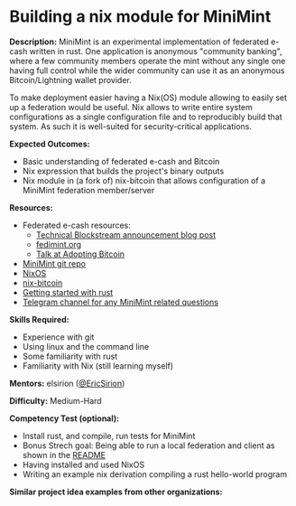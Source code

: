 # Building a nix module for MiniMint

**Description:** MiniMint is an experimental implementation of federated e-cash written in rust. One application is anonymous "community banking", where a few community members operate the mint without any single one having full control while the wider community can use it as an anonymous Bitcoin/Lightning wallet provider.

To make deployment easier having a Nix(OS) module allowing to easily set up a federation would be useful. Nix allows to write entire system configurations as a single configuration file and to reproducibly build that system. As such it is well-suited for security-critical applications.

**Expected Outcomes:**
* Basic understanding of federated e-cash and Bitcoin
* Nix expression that builds the project's binary outputs
* Nix module in (a fork of) nix-bitcoin that allows configuration of a MiniMint federation member/server

**Resources:**
* Federated e-cash resources:
    * [Technical Blockstream announcement blog post](https://medium.com/blockstream/blockstream-sponsors-federated-e-cash-as-a-bitcoin-scaling-technology-637ba05de7b3)
    * [fedimint.org](https://fedimint.org/)
    * [Talk at Adopting Bitcoin](https://bitcointv.com/w/kHwmbLTWjsbaDTJpBewUmX)
* [MiniMint git repo](https://github.com/fedimint/minimint/)
* [NixOS](https://nixos.org/)
* [nix-bitcoin](https://github.com/fort-nix/nix-bitcoin)
* [Getting started with rust](https://www.rust-lang.org/learn/get-started)
* [Telegram channel for any MiniMint related questions](https://t.me/+-AsKtcH4Geo2ZTU0)

**Skills Required:**
* Experience with git
* Using linux and the command line
* Some familiarity with rust
* Familiarity with Nix (still learning myself)

**Mentors:** elsirion ([@EricSirion](https://twitter.com/EricSirion))

**Difficulty:** Medium-Hard

**Competency Test (optional):**
* Install rust, and compile, run tests for MiniMint
* Bonus Strech goal: Being able to run a local federation and client as shown in the [README](https://github.com/fedimint/minimint/)
* Having installed and used NixOS
* Writing an example nix derivation compiling a rust hello-world program

**Similar project idea examples from other organizations:**
